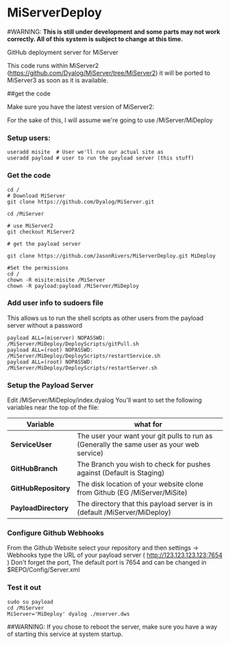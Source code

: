 MiServerDeploy
==============

#WARNING:
**This is still under development and some parts may not work correctly.
All of this system is subject to change at this time.**


GitHub deployment server for MiServer

This code runs within MiServer2 (https://github.com/Dyalog/MiServer/tree/MiServer2)
it will be ported to MiServer3 as soon as it is available.

##get the code

Make sure you have the latest version of MiServer2:

For the sake of this, I will assume we're going to use /MiServer/MiDeploy

### Setup users:
```Shell
useradd misite  # User we'll run our actual site as
useradd payload # user to run the payload server (this stuff)
```
### Get the code
```Shell
cd /
# Download MiServer
git clone https://github.com/Dyalog/MiServer.git

cd /MiServer

# use MiServer2
git checkout MiServer2

# get the payload server

git clone https://github.com/JasonRivers/MiServerDeploy.git MiDeploy

#Set the permissions
cd /
chown -R misite:misite /MiServer
chown -R payload:payload /MiServer/MiDeploy
```

### Add user info to sudoers file
This allows us to run the shell scripts as other users from the payload server
without a password

```
payload ALL=(miserver) NOPASSWD: /MiServer/MiDeploy/DeployScripts/gitPull.sh
payload ALL=(root) NOPASSWD: /MiServer/MiDeploy/DeployScripts/restartService.sh
payload ALL=(root) NOPASSWD: /MiServer/MiDeploy/DeployScripts/restartServer.sh
```

### Setup the Payload Server

Edit /MiServer/MiDeploy/index.dyalog
You'll want to set the following variables near the top of the file:

Variable | what for
---------|----------
**ServiceUser** | The user your want your git pulls to run as (Generally the same user as your web service)
**GitHubBranch** | The Branch you wish to check for pushes against (Default is Staging)
**GitHubRepository**  | The disk location of your website clone from Github (EG /MiServer/MiSite)
**PayloadDirectory**  | The directory that this payload server is in (default /MiServer/MiDeploy)

### Configure Github Webhooks 

From the Github Website select your repository and then settings -> Webhooks
type the URL of your payload server ( http://123.123.123.123:7654 )
Don't forget the port, The default port is 7654 and can be changed in $REPO/Config/Server.xml

### Test it out

```Shell
sudo su payload
cd /MiServer
MiServer='MiDeploy' dyalog ./mserver.dws
```

##WARNING:
If you chose to reboot the server, make sure you have a way of starting this service at system startup.
